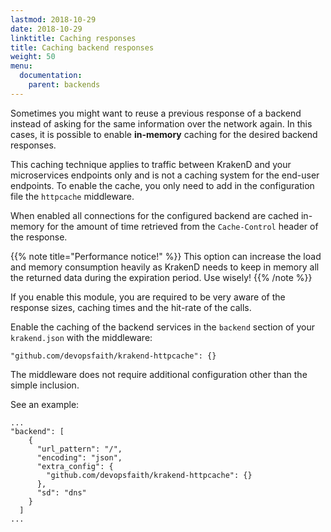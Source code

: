 ```yaml
---
lastmod: 2018-10-29
date: 2018-10-29
linktitle: Caching responses
title: Caching backend responses
weight: 50
menu:
  documentation:
    parent: backends
---
```

Sometimes you might want to reuse a previous response of a backend instead of asking for the same information over the network again. In this cases, it is possible to enable **in-memory** caching for the desired backend responses.

This caching technique applies to traffic between KrakenD and your microservices endpoints only and is not a caching system for the end-user endpoints. To enable the cache, you only need to add in the configuration file the `httpcache` middleware.

When enabled all connections for the configured backend are cached in-memory for the amount of time retrieved from the `Cache-Control` header of the response.

{{% note title="Performance notice!" %}}
This option can increase the load and memory consumption heavily as KrakenD needs to keep in memory all the returned data during the expiration period. Use wisely!
{{% /note %}}

If you enable this module, you are required to be very aware of the response sizes, caching times and the hit-rate of the calls.

Enable the caching of the backend services in the `backend` section of your `krakend.json` with the middleware:

    "github.com/devopsfaith/krakend-httpcache": {}

The middleware does not require additional configuration other than the simple inclusion.

See an example:

    ...
    "backend": [
        {
          "url_pattern": "/",
          "encoding": "json",
          "extra_config": {
            "github.com/devopsfaith/krakend-httpcache": {}
          },
          "sd": "dns"
        }
      ]
    ...

